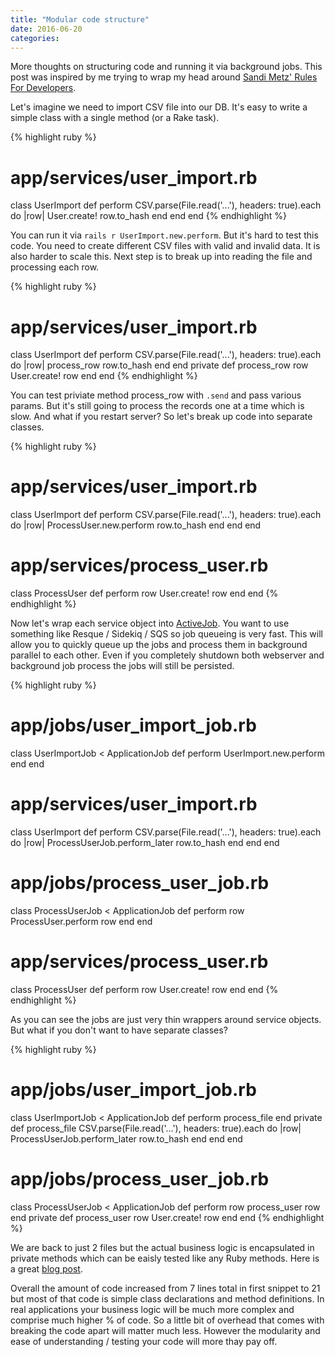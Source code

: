 ```yaml
---
title: "Modular code structure"
date: 2016-06-20
categories:
---
```


More thoughts on structuring code and running it via background jobs.  This post was inspired by me trying to wrap my head around [Sandi Metz' Rules For Developers](https://robots.thoughtbot.com/sandi-metz-rules-for-developers).

Let's imagine we need to import CSV file into our DB.  It's easy to write a simple class with a single method (or a Rake task).

{% highlight ruby %}
# app/services/user_import.rb
class UserImport
  def perform
    CSV.parse(File.read('...'), headers: true).each do |row|
      User.create! row.to_hash
    end
  end
end
{% endhighlight %}

You can run it via `rails r UserImport.new.perform`.  But it's hard to test this code.  You need to create different CSV files with valid and invalid data.  It is also harder to scale this.  Next step is to break up into reading the file and processing each row.

{% highlight ruby %}
# app/services/user_import.rb
class UserImport
  def perform
    CSV.parse(File.read('...'), headers: true).each do |row|
      process_row row.to_hash
    end
  end
private
  def process_row row
    User.create! row
  end
end
{% endhighlight %}

You can test priviate method process_row with `.send` and pass various params.  But it's still going to process the records one at a time which is slow.  And what if you restart server?  So let's break up code into separate classes.

{% highlight ruby %}
# app/services/user_import.rb
class UserImport
  def perform
    CSV.parse(File.read('...'), headers: true).each do |row|
      ProcessUser.new.perform row.to_hash
    end
  end
end
# app/services/process_user.rb
class ProcessUser
  def perform row
    User.create! row
  end
end
{% endhighlight %}

Now let's wrap each service object into [ActiveJob](http://edgeguides.rubyonrails.org/active_job_basics.html).  You want to use something like Resque / Sidekiq / SQS so job queueing is very fast.  This will allow you to quickly queue up the jobs and process them in background parallel to each other.  Even if you completely shutdown both webserver and background job process the jobs will still be persisted.

{% highlight ruby %}
# app/jobs/user_import_job.rb
class UserImportJob < ApplicationJob
  def perform
    UserImport.new.perform
  end
end
# app/services/user_import.rb
class UserImport
  def perform
    CSV.parse(File.read('...'), headers: true).each do |row|
      ProcessUserJob.perform_later row.to_hash
    end
  end
end
# app/jobs/process_user_job.rb
class ProcessUserJob < ApplicationJob
  def perform row
    ProcessUser.perform row
  end
end
# app/services/process_user.rb
class ProcessUser
  def perform row
    User.create! row
  end
end
{% endhighlight %}

As you can see the jobs are just very thin wrappers around service objects.  But what if you don't want to have separate classes?

{% highlight ruby %}
# app/jobs/user_import_job.rb
class UserImportJob < ApplicationJob
  def perform
    process_file
  end
private
  def process_file
    CSV.parse(File.read('...'), headers: true).each do |row|
      ProcessUserJob.perform_later row.to_hash
    end
  end
end
# app/jobs/process_user_job.rb
class ProcessUserJob < ApplicationJob
  def perform row
    process_user row
  end
private
  def process_user row
    User.create! row
  end
end
{% endhighlight %}

We are back to just 2 files but the actual business logic is encapsulated in private methods which can be eaisly tested like any Ruby methods.  Here is a great [blog post](https://blog.codeship.com/know-your-sidekiq-testing-rights/).

Overall the amount of code increased from 7 lines total in first snippet to 21 but most of that code is simple class declarations and method definitions.  In real applications your business logic will be much more complex and comprise much higher % of code.  So a little bit of overhead that comes with breaking the code apart will matter much less.  However the modularity and ease of understanding / testing your code will more thay pay off.
